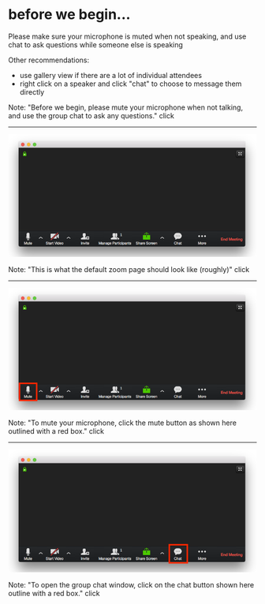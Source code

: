 # before we begin...

Please make sure your microphone is muted when not speaking, and use chat to ask questions while someone else is speaking

Other recommendations:
- use gallery view if there are a lot of individual attendees
- right click on a speaker and click "chat" to choose to message them directly

Note:
"Before we begin, please mute your microphone when not talking, and use the group chat to ask any questions." click

---

![default screen](images/blank.png)

Note:
"This is what the default zoom page should look like (roughly)" click

---

![mute your microphone](images/mute.png)

Note:
"To mute your microphone, click the mute button as shown here outlined with a red box." click

---

![chat with everyone](images/chat.png)

Note:
"To open the group chat window, click on the chat button shown here outline with a red box." click
